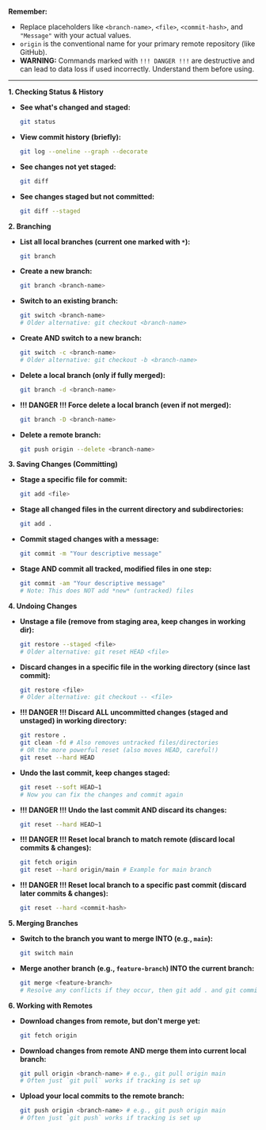 
**Remember:**

*   Replace placeholders like `<branch-name>`, `<file>`, `<commit-hash>`, and `"Message"` with your actual values.
*   `origin` is the conventional name for your primary remote repository (like GitHub).
*   **WARNING:** Commands marked with `!!! DANGER !!!` are destructive and can lead to data loss if used incorrectly. Understand them before using.

---

**1. Checking Status & History**

*   **See what's changed and staged:**
    ```bash
    git status
    ```
*   **View commit history (briefly):**
    ```bash
    git log --oneline --graph --decorate
    ```
*   **See changes not yet staged:**
    ```bash
    git diff
    ```
*   **See changes staged but not committed:**
    ```bash
    git diff --staged
    ```

**2. Branching**

*   **List all local branches (current one marked with `*`):**
    ```bash
    git branch
    ```
*   **Create a new branch:**
    ```bash
    git branch <branch-name>
    ```
*   **Switch to an existing branch:**
    ```bash
    git switch <branch-name>
    # Older alternative: git checkout <branch-name>
    ```
*   **Create AND switch to a new branch:**
    ```bash
    git switch -c <branch-name>
    # Older alternative: git checkout -b <branch-name>
    ```
*   **Delete a local branch (only if fully merged):**
    ```bash
    git branch -d <branch-name>
    ```
*   **!!! DANGER !!! Force delete a local branch (even if not merged):**
    ```bash
    git branch -D <branch-name>
    ```
*   **Delete a remote branch:**
    ```bash
    git push origin --delete <branch-name>
    ```

**3. Saving Changes (Committing)**

*   **Stage a specific file for commit:**
    ```bash
    git add <file>
    ```
*   **Stage all changed files in the current directory and subdirectories:**
    ```bash
    git add .
    ```
*   **Commit staged changes with a message:**
    ```bash
    git commit -m "Your descriptive message"
    ```
*   **Stage AND commit all tracked, modified files in one step:**
    ```bash
    git commit -am "Your descriptive message"
    # Note: This does NOT add *new* (untracked) files
    ```

**4. Undoing Changes**

*   **Unstage a file (remove from staging area, keep changes in working dir):**
    ```bash
    git restore --staged <file>
    # Older alternative: git reset HEAD <file>
    ```
*   **Discard changes in a specific file in the working directory (since last commit):**
    ```bash
    git restore <file>
    # Older alternative: git checkout -- <file>
    ```
*   **!!! DANGER !!! Discard ALL uncommitted changes (staged and unstaged) in working directory:**
    ```bash
    git restore .
    git clean -fd # Also removes untracked files/directories
    # OR the more powerful reset (also moves HEAD, careful!)
    git reset --hard HEAD
    ```
*   **Undo the last commit, keep changes staged:**
    ```bash
    git reset --soft HEAD~1
    # Now you can fix the changes and commit again
    ```
*   **!!! DANGER !!! Undo the last commit AND discard its changes:**
    ```bash
    git reset --hard HEAD~1
    ```
*   **!!! DANGER !!! Reset local branch to match remote (discard local commits & changes):**
    ```bash
    git fetch origin
    git reset --hard origin/main # Example for main branch
    ```
*   **!!! DANGER !!! Reset local branch to a specific past commit (discard later commits & changes):**
    ```bash
    git reset --hard <commit-hash>
    ```

**5. Merging Branches**

*   **Switch to the branch you want to merge INTO (e.g., `main`):**
    ```bash
    git switch main
    ```
*   **Merge another branch (e.g., `feature-branch`) INTO the current branch:**
    ```bash
    git merge <feature-branch>
    # Resolve any conflicts if they occur, then git add . and git commit
    ```

**6. Working with Remotes**

*   **Download changes from remote, but don't merge yet:**
    ```bash
    git fetch origin
    ```
*   **Download changes from remote AND merge them into current local branch:**
    ```bash
    git pull origin <branch-name> # e.g., git pull origin main
    # Often just `git pull` works if tracking is set up
    ```
*   **Upload your local commits to the remote branch:**
    ```bash
    git push origin <branch-name> # e.g., git push origin main
    # Often just `git push` works if tracking is set up
    ```

